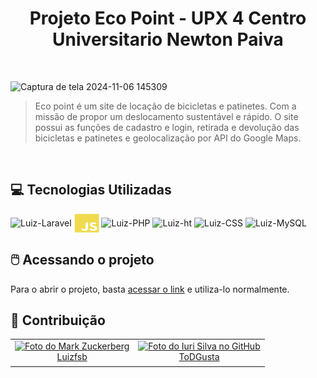 <h1 align="center">Projeto Eco Point - UPX 4 Centro Universitario Newton Paiva</h1>

<br>

![Captura de tela 2024-11-06 145309](https://github.com/user-attachments/assets/0c038317-c0a5-4d07-b0bc-6e73c21bad7c)

> Eco point é um site de locação de bicicletas e patinetes. Com a missão de propor um deslocamento sustentável e rápido.
O site possui as funções de cadastro e login, retirada e devolução das bicicletas e patinetes e geolocalização por API do Google Maps.

<br>

## 💻 Tecnologias Utilizadas

<div style="display: inline_block; ">
  <img align="center" alt="Luiz-Laravel" height="100" width="100"src="https://cdn.jsdelivr.net/gh/devicons/devicon@latest/icons/laravel/laravel-original-wordmark.svg" />
  <img align="center" alt="Luiz-Js" height="30" width="40" src="https://raw.githubusercontent.com/devicons/devicon/master/icons/javascript/javascript-plain.svg"> 
  <img align="center" alt="Luiz-PHP" height="60" width="40"  src="https://cdn.jsdelivr.net/gh/devicons/devicon@latest/icons/php/php-original.svg"/>  
  <img align="center" alt="Luiz-ht" height="35" width="40" src="https://cdn.jsdelivr.net/gh/devicons/devicon@latest/icons/html5/html5-plain-wordmark.svg" />  
  <img align="center" alt="Luiz-CSS" height="35" width="40" src="https://cdn.jsdelivr.net/gh/devicons/devicon@latest/icons/css3/css3-plain-wordmark.svg" /> 
  <img class="img-MySQl" align="center" alt="Luiz-MySQL" height="50" width="50" src="https://cdn.jsdelivr.net/gh/devicons/devicon@latest/icons/mysql/mysql-plain-wordmark.svg"/>

## 🖱️ Acessando o projeto

Para o abrir o projeto, basta <a href="https://app-ecopoint-66242e9c0240.herokuapp.com/">acessar o link</a> e utiliza-lo normalmente.

## 🤝 Contribuição

<table>
  <tr>
    <td align="center">
      <a href="#" title="defina o título do link">
        <img src="https://github.com/user-attachments/assets/df2ba1c3-01cc-4ea3-b35b-44d738295961" width="100px;" alt="Foto do Mark Zuckerberg"/><br>
        <sub>
          <a href="https://github.com/luizfsb">Luizfsb</a>
        </sub>
      </a>
    </td>
    <td align="center">
      <a href="#" title="defina o título do link">
        <img src="https://github.com/user-attachments/assets/f656a2ed-12f9-4e59-a984-49f3cb083e5a" width="100px;" alt="Foto do Iuri Silva no GitHub"/><br>
        <sub>
          <a href="https://github.com/ToDGusta">ToDGusta</a>
        </sub>
      </a>
    </td>
  </tr>
</table>
